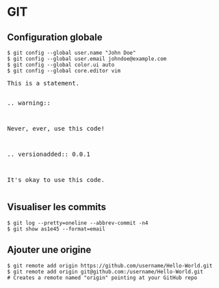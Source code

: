 GIT
===

Configuration globale
---------------------

```
$ git config --global user.name "John Doe"
$ git config --global user.email johndoe@example.com
$ git config --global color.ui auto
$ git config --global core.editor vim
```

<div class="highlight-python"><pre>This is a statement.

.. warning::

   Never, ever, use this code!

.. versionadded:: 0.0.1

It's okay to use this code.</pre>
</div>

Visualiser les commits
----------------------

```
$ git log --pretty=oneline --abbrev-commit -n4
$ git show as1e45 --format=email
```

Ajouter une origine
-------------------

```
$ git remote add origin https://github.com/username/Hello-World.git
$ git remote add origin git@github.com:/username/Hello-World.git
# Creates a remote named "origin" pointing at your GitHub repo
```



